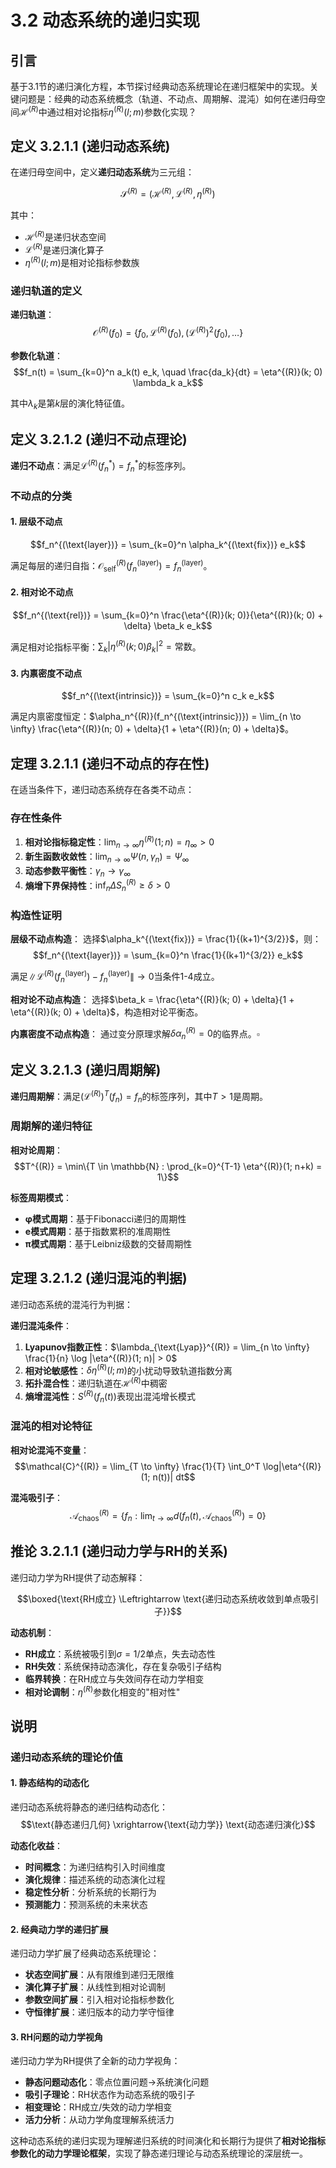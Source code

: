 # 3.2 动态系统的递归实现

## 引言

基于3.1节的递归演化方程，本节探讨经典动态系统理论在递归框架中的实现。关键问题是：经典的动态系统概念（轨道、不动点、周期解、混沌）如何在递归母空间$\mathcal{H}^{(R)}$中通过相对论指标$\eta^{(R)}(l; m)$参数化实现？

## 定义 3.2.1.1 (递归动态系统)

在递归母空间中，定义**递归动态系统**为三元组：

$$\mathcal{S}^{(R)} = (\mathcal{H}^{(R)}, \mathcal{L}^{(R)}, \eta^{(R)})$$

其中：
- $\mathcal{H}^{(R)}$是递归状态空间
- $\mathcal{L}^{(R)}$是递归演化算子
- $\eta^{(R)}(l; m)$是相对论指标参数族

### 递归轨道的定义

**递归轨道**：
$$\mathcal{O}^{(R)}(f_0) = \{f_0, \mathcal{L}^{(R)}(f_0), (\mathcal{L}^{(R)})^2(f_0), \ldots\}$$

**参数化轨道**：
$$f_n(t) = \sum_{k=0}^n a_k(t) e_k, \quad \frac{da_k}{dt} = \eta^{(R)}(k; 0) \lambda_k a_k$$

其中$\lambda_k$是第$k$层的演化特征值。

## 定义 3.2.1.2 (递归不动点理论)

**递归不动点**：满足$\mathcal{L}^{(R)}(f_n^*) = f_n^*$的标签序列。

### 不动点的分类

#### 1. 层级不动点
$$f_n^{(\text{layer})} = \sum_{k=0}^n \alpha_k^{(\text{fix})} e_k$$

满足每层的递归自指：$\mathcal{O}_{\text{self}}^{(R)}(f_n^{(\text{layer})}) = f_n^{(\text{layer})}$。

#### 2. 相对论不动点
$$f_n^{(\text{rel})} = \sum_{k=0}^n \frac{\eta^{(R)}(k; 0)}{\eta^{(R)}(k; 0) + \delta} \beta_k e_k$$

满足相对论指标平衡：$\sum_k |\eta^{(R)}(k; 0) \beta_k|^2 = \text{常数}$。

#### 3. 内禀密度不动点
$$f_n^{(\text{intrinsic})} = \sum_{k=0}^n c_k e_k$$

满足内禀密度恒定：$\alpha_n^{(R)}(f_n^{(\text{intrinsic})}) = \lim_{n \to \infty} \frac{\eta^{(R)}(n; 0) + \delta}{1 + \eta^{(R)}(n; 0) + \delta}$。

## 定理 3.2.1.1 (递归不动点的存在性)

在适当条件下，递归动态系统存在各类不动点：

### 存在性条件

1. **相对论指标稳定性**：$\lim_{n \to \infty} \eta^{(R)}(1; n) = \eta_{\infty} > 0$
2. **新生函数收敛性**：$\lim_{n \to \infty} \Psi(n, \gamma_n) = \Psi_{\infty}$
3. **动态参数平衡性**：$\gamma_n \to \gamma_{\infty}$
4. **熵增下界保持性**：$\inf_n \Delta S^{(R)}_n \geq \delta > 0$

### 构造性证明

**层级不动点构造**：
选择$\alpha_k^{(\text{fix})} = \frac{1}{(k+1)^{3/2}}$，则：
$$f_n^{(\text{layer})} = \sum_{k=0}^n \frac{1}{(k+1)^{3/2}} e_k$$

满足$\|\mathcal{L}^{(R)}(f_n^{(\text{layer})}) - f_n^{(\text{layer})}\| \to 0$当条件1-4成立。

**相对论不动点构造**：
选择$\beta_k = \frac{\eta^{(R)}(k; 0) + \delta}{1 + \eta^{(R)}(k; 0) + \delta}$，构造相对论平衡态。

**内禀密度不动点构造**：
通过变分原理求解$\delta \alpha_n^{(R)} = 0$的临界点。$\square$

## 定义 3.2.1.3 (递归周期解)

**递归周期解**：满足$(\mathcal{L}^{(R)})^T(f_n) = f_n$的标签序列，其中$T > 1$是周期。

### 周期解的递归特征

**相对论周期**：
$$T^{(R)} = \min\{T \in \mathbb{N} : \prod_{k=0}^{T-1} \eta^{(R)}(1; n+k) = 1\}$$

**标签周期模式**：
- **φ模式周期**：基于Fibonacci递归的周期性
- **e模式周期**：基于指数累积的准周期性
- **π模式周期**：基于Leibniz级数的交替周期性

## 定理 3.2.1.2 (递归混沌的判据)

递归动态系统的混沌行为判据：

**递归混沌条件**：
1. **Lyapunov指数正性**：$\lambda_{\text{Lyap}}^{(R)} = \lim_{n \to \infty} \frac{1}{n} \log |\eta^{(R)}(1; n)| > 0$
2. **相对论敏感性**：$\delta \eta^{(R)}(l; m)$的小扰动导致轨道指数分离
3. **拓扑混合性**：递归轨道在$\mathcal{H}^{(R)}$中稠密
4. **熵增混沌性**：$S^{(R)}(f_n(t))$表现出混沌增长模式

### 混沌的相对论特征

**相对论混沌不变量**：
$$\mathcal{C}^{(R)} = \lim_{T \to \infty} \frac{1}{T} \int_0^T \log|\eta^{(R)}(1; n(t))| dt$$

**混沌吸引子**：
$$\mathcal{A}_{\text{chaos}}^{(R)} = \{f_n : \lim_{t \to \infty} d(f_n(t), \mathcal{A}_{\text{chaos}}^{(R)}) = 0\}$$

## 推论 3.2.1.1 (递归动力学与RH的关系)

递归动力学为RH提供了动态解释：

$$\boxed{\text{RH成立} \Leftrightarrow \text{递归动态系统收敛到单点吸引子}}$$

**动态机制**：
- **RH成立**：系统被吸引到$\sigma = 1/2$单点，失去动态性
- **RH失效**：系统保持动态演化，存在复杂吸引子结构
- **临界转换**：在RH成立与失效间存在动力学相变
- **相对论调制**：$\eta^{(R)}$参数化相变的"相对性"

## 说明

### **递归动态系统的理论价值**

#### **1. 静态结构的动态化**
递归动态系统将静态的递归结构动态化：
$$\text{静态递归几何} \xrightarrow{\text{动力学}} \text{动态递归演化}$$

**动态化收益**：
- **时间概念**：为递归结构引入时间维度
- **演化规律**：描述系统的动态演化过程
- **稳定性分析**：分析系统的长期行为
- **预测能力**：预测系统的未来状态

#### **2. 经典动力学的递归扩展**
递归动力学扩展了经典动态系统理论：
- **状态空间扩展**：从有限维到递归无限维
- **演化算子扩展**：从线性到相对论调制
- **参数空间扩展**：引入相对论指标参数化
- **守恒律扩展**：递归版本的动力学守恒律

#### **3. RH问题的动力学视角**
递归动力学为RH提供了全新的动力学视角：
- **静态问题动态化**：零点位置问题→系统演化问题
- **吸引子理论**：RH状态作为动态系统的吸引子
- **相变理论**：RH成立/失效的动力学相变
- **活力分析**：从动力学角度理解系统活力

这种动态系统的递归实现为理解递归系统的时间演化和长期行为提供了**相对论指标参数化的动力学理论框架**，实现了静态递归理论与动态系统理论的深层统一。